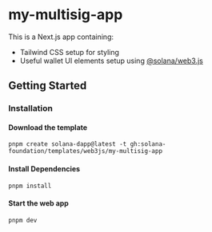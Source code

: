 # my-multisig-app

This is a Next.js app containing:

- Tailwind CSS setup for styling
- Useful wallet UI elements setup using [@solana/web3.js](https://www.npmjs.com/package/@solana/web3.js)

## Getting Started

### Installation

#### Download the template

```shell
pnpm create solana-dapp@latest -t gh:solana-foundation/templates/web3js/my-multisig-app
```

#### Install Dependencies

```shell
pnpm install
```

#### Start the web app

```shell
pnpm dev
```
